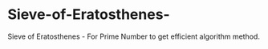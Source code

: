 # Sieve-of-Eratosthenes-
Sieve of Eratosthenes - For Prime Number to get efficient algorithm method. 
